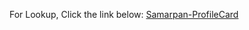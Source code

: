 For Lookup, Click the link below:
[Samarpan-ProfileCard](https://samarpankc.github.io/Projects/profile%20card/index.html)
